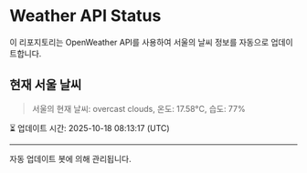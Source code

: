 
# Weather API Status

이 리포지토리는 OpenWeather API를 사용하여 서울의 날씨 정보를 자동으로 업데이트합니다.

## 현재 서울 날씨
> 서울의 현재 날씨: overcast clouds, 온도: 17.58°C, 습도: 77%

⏳ 업데이트 시간: 2025-10-18 08:13:17 (UTC)

---
자동 업데이트 봇에 의해 관리됩니다.

